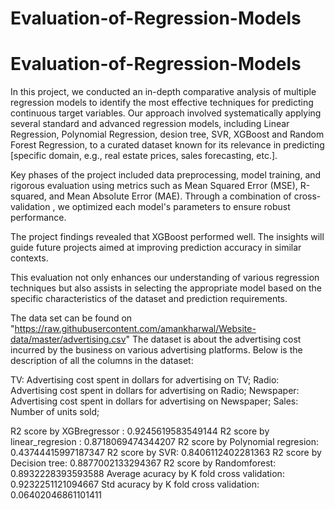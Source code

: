 # Evaluation-of-Regression-Models

# Evaluation-of-Regression-Models
In this project, we conducted an in-depth comparative analysis of multiple regression models to identify the most effective techniques for predicting continuous target variables. Our approach involved systematically applying several standard and advanced regression models, including Linear Regression, Polynomial Regression, desion tree, SVR, XGBoost and Random Forest Regression, to a curated dataset known for its relevance in predicting [specific domain, e.g., real estate prices, sales forecasting, etc.].

Key phases of the project included data preprocessing, model training, and rigorous evaluation using metrics such as Mean Squared Error (MSE), R-squared, and Mean Absolute Error (MAE). Through a combination of cross-validation , we optimized each model's parameters to ensure robust performance.

The project findings revealed that XGBoost performed well. The insights will guide future projects aimed at improving prediction accuracy in similar contexts.

This evaluation not only enhances our understanding of various regression techniques but also assists in selecting the appropriate model based on the specific characteristics of the dataset and prediction requirements.

The data set can be found on "https://raw.githubusercontent.com/amankharwal/Website-data/master/advertising.csv"
The dataset is about the advertising cost incurred by the business on various advertising platforms. Below is the description of all the columns in the dataset:

TV: Advertising cost spent in dollars for advertising on TV;
Radio: Advertising cost spent in dollars for advertising on Radio;
Newspaper: Advertising cost spent in dollars for advertising on Newspaper;
Sales: Number of units sold;

R2 score by XGBregressor : 0.9245619583549144
R2 score by linear_regresion : 0.8718069474344207
R2 score by Polynomial regresion: 0.43744415997187347
R2 score by SVR: 0.8406112402281363
R2 score by Decision tree: 0.8877002133294367
R2 score by Randomforest: 0.8932228393593588
 Average acuracy by K fold cross validation:  0.9232251121094667
Std acuracy by K fold cross validation: 0.06402046861101411
